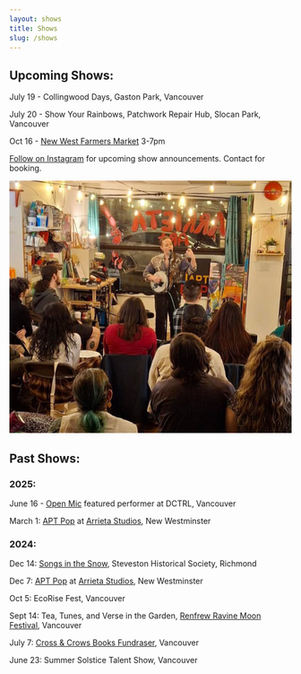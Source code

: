 ```yaml
---
layout: shows
title: Shows
slug: /shows
---
```


## Upcoming Shows:

July 19 - Collingwood Days, Gaston Park, Vancouver <br>

July 20 - Show Your Rainbows, Patchwork Repair Hub, Slocan Park, Vancouver <br>

Oct 16 - [New West Farmers Market](https://newwestfarmers.ca/) 3-7pm <br>
 
[Follow on Instagram](https://www.instagram.com/ruffledbirdling/) for upcoming show announcements. Contact for booking.

![APT Pop performance](assets/img/aptpopshowmarch2025.jpg)

## Past Shows:

### 2025:

June 16 - [Open Mic](https://www.instagram.com/open.mic.night.1/) featured performer at DCTRL, Vancouver<br>

March 1: [APT Pop](https://www.instagram.com/aptpop/) at [Arrieta Studios](https://www.instagram.com/arrieta_art/), New Westminster <br>

### 2024:

Dec 14: [Songs in the Snow](https://historicsteveston.ca/a-steveston-favourite-returns-in-december/), Steveston Historical Society, Richmond <br>

Dec 7: [APT Pop](https://www.instagram.com/aptpop/) at [Arrieta Studios](https://www.instagram.com/arrieta_art/), New Westminster <br>

Oct 5: EcoRise Fest, Vancouver <br>

Sept 14: Tea, Tunes, and Verse in the Garden, [Renfrew Ravine Moon Festival](https://stillmoonarts.ca/2024-renfrew-ravine-moon-festival/2024artists/), Vancouver <br>

July 7: [Cross & Crows Books Fundraser](https://crossandcrows.com/), Vancouver <br>

June 23: Summer Solstice Talent Show, Vancouver <br>
